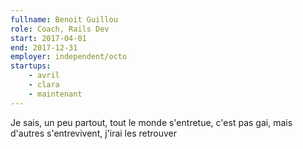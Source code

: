 ```yaml
---
fullname: Benoit Guillou
role: Coach, Rails Dev
start: 2017-04-01
end: 2017-12-31
employer: independent/octo
startups:
    - avril
    - clara
    - maintenant
---
```


Je sais, un peu partout, tout le monde s'entretue, c'est pas gai, mais d'autres s'entrevivent, j'irai les retrouver
